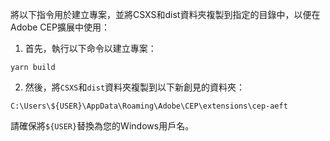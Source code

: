 將以下指令用於建立專案，並將CSXS和dist資料夾複製到指定的目錄中，以便在Adobe CEP擴展中使用：

1. 首先，執行以下命令以建立專案：
```
yarn build
```

2. 然後，將`CSXS`和`dist`資料夾複製到以下新創見的資料夾：
```
C:\Users\${USER}\AppData\Roaming\Adobe\CEP\extensions\cep-aeft
```

請確保將`${USER}`替換為您的Windows用戶名。
